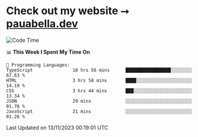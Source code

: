 # Check out my website ⭢ [pauabella.dev](https://pauabella.dev)

<!--START_SECTION:waka-->
![Code Time](http://img.shields.io/badge/Code%20Time-2%2C665%20hrs%2028%20mins-blue)

📊 **This Week I Spent My Time On** 

```text
💬 Programming Languages: 
TypeScript               18 hrs 56 mins      █████████████████░░░░░░░░   67.63 % 
HTML                     3 hrs 58 mins       ████░░░░░░░░░░░░░░░░░░░░░   14.19 % 
CSS                      3 hrs 44 mins       ███░░░░░░░░░░░░░░░░░░░░░░   13.34 % 
JSON                     29 mins             ░░░░░░░░░░░░░░░░░░░░░░░░░   01.76 % 
JavaScript               21 mins             ░░░░░░░░░░░░░░░░░░░░░░░░░   01.26 % 
```


 Last Updated on 13/11/2023 00:19:01 UTC
<!--END_SECTION:waka-->
